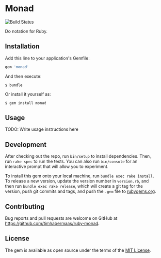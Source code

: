 # Monad
[![Build Status](https://travis-ci.org/timhabermaas/ruby_monad.svg?branch=master)](https://travis-ci.org/timhabermaas/ruby_monad)

Do notation for Ruby.

## Installation

Add this line to your application's Gemfile:

```ruby
gem 'monad'
```

And then execute:

    $ bundle

Or install it yourself as:

    $ gem install monad

## Usage

TODO: Write usage instructions here

## Development

After checking out the repo, run `bin/setup` to install dependencies. Then, run `rake spec` to run the tests. You can also run `bin/console` for an interactive prompt that will allow you to experiment.

To install this gem onto your local machine, run `bundle exec rake install`. To release a new version, update the version number in `version.rb`, and then run `bundle exec rake release`, which will create a git tag for the version, push git commits and tags, and push the `.gem` file to [rubygems.org](https://rubygems.org).

## Contributing

Bug reports and pull requests are welcome on GitHub at https://github.com/timhabermaas/ruby-monad.


## License

The gem is available as open source under the terms of the [MIT License](http://opensource.org/licenses/MIT).
